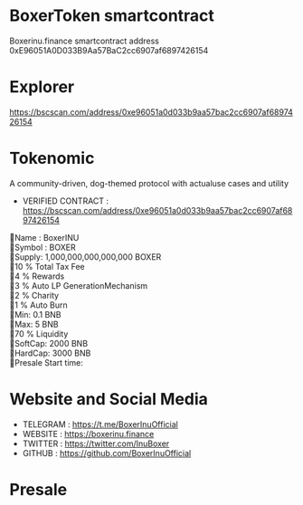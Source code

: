 # BoxerToken smartcontract
Boxerinu.finance smartcontract address 0xE96051A0D033B9Aa57BaC2cc6907af6897426154

# Explorer
https://bscscan.com/address/0xe96051a0d033b9aa57bac2cc6907af6897426154

# Tokenomic
A community-driven, dog-themed protocol with actualuse cases and utility

* VERIFIED CONTRACT : https://bscscan.com/address/0xe96051a0d033b9aa57bac2cc6907af6897426154

🐶Name : BoxerINU\
🐶Symbol : BOXER\
🐶Supply: 1,000,000,000,000,000 BOXER\
🐶10 % Total Tax Fee\
🐶4 % Rewards\
🐶3 % Auto LP GenerationMechanism\
🐶2 % Charity\
🐶1 % Auto Burn\
🐶Min: 0.1 BNB\
🐶Max: 5 BNB\
🐶70 % Liquidity\
🐶SoftCap: 2000 BNB\
🐶HardCap: 3000 BNB\
🐶Presale Start time:

# Website and Social Media
* TELEGRAM : https://t.me/BoxerInuOfficial
* WEBSITE : https://boxerinu.finance
* TWITTER :  https://twitter.com/InuBoxer
* GITHUB : https://github.com/BoxerInuOfficial

# Presale
